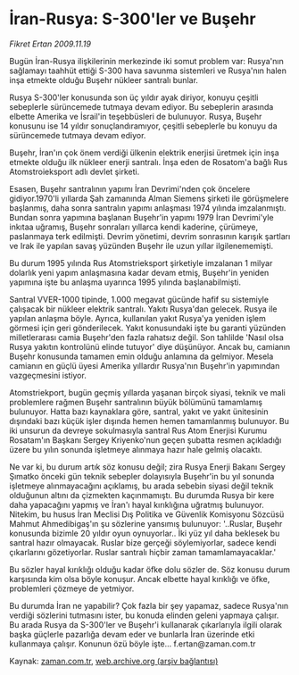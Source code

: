 # İran-Rusya: S-300'ler ve Buşehr

*Fikret Ertan 2009.11.19*

<tr><td class="metin" colspan="2" style="padding-top: 20px; padding-left: 5px; ">Bugün İran-Rusya ilişkilerinin merkezinde iki somut problem var: Rusya'nın sağlamayı taahhüt ettiği S-300 hava savunma sistemleri ve Rusya'nın halen inşa etmekte olduğu Buşehr nükleer santralı bunlar.</td></tr><tr><td class="metin" colspan="2" style="padding-top: 20px; padding-left: 5px; "><p> Rusya S-300'ler konusunda son üç yıldır ayak diriyor, konuyu çeşitli sebeplerle sürüncemede tutmaya devam ediyor. Bu sebeplerin arasında elbette Amerika ve İsrail'in teşebbüsleri de bulunuyor. Rusya, Buşehr konusunu ise 14 yıldır sonuçlandıramıyor, çeşitli sebeplerle bu konuyu da sürüncemede tutmaya devam ediyor.
<p> Buşehr, İran'ın çok önem verdiği ülkenin elektrik enerjisi üretmek için inşa etmekte olduğu ilk nükleer enerji santralı. İnşa eden de Rosatom'a bağlı Rus Atomstroieksport adlı devlet şirketi.
<p> Esasen, Buşehr santralının yapımı İran Devrimi'nden çok öncelere gidiyor.1970'li yıllarda Şah zamanında Alman Siemens şirketi ile görüşmelere başlanmış, daha sonra santralın yapımı anlaşması 1974 yılında imzalanmıştı. Bundan sonra yapımına başlanan Buşehr'in yapımı 1979 İran Devrimi'yle inkıtaa uğramış, Buşehr sonraları yıllarca kendi kaderine, çürümeye, paslanmaya terk edilmişti. Devrim yönetimi, devrim sonrasının karışık şartları ve Irak ile yapılan savaş yüzünden Buşehr ile uzun yıllar ilgilenememişti.
<p> Bu durum 1995 yılında Rus Atomstrieksport şirketiyle imzalanan 1 milyar dolarlık yeni yapım anlaşmasına kadar devam etmiş, Buşehr'in yeniden yapımına işte bu anlaşma uyarınca 1995 yılında başlanabilmişti.
<p> Santral VVER-1000 tipinde, 1.000 megavat gücünde hafif su sistemiyle çalışacak bir nükleer elektrik santralı. Yakıtı Rusya'dan gelecek. Rusya ile yapılan anlaşma böyle. Ayrıca, kullanılan yakıt Rusya'ya yeniden işlem görmesi için geri gönderilecek. Yakıt konusundaki işte bu garanti yüzünden milletlerarası camia Buşehr'den fazla rahatsız değil. Son tahlilde 'Nasıl olsa Rusya yakıtın kontrolünü elinde tutuyor' diye düşünüyor. Ancak bu, camianın Buşehr konusunda tamamen emin olduğu anlamına da gelmiyor. Mesela camianın en güçlü üyesi Amerika yıllardır Rusya'nın Buşehr'in yapımından vazgeçmesini istiyor. 
<p> Atomstriekport, bugün geçmiş yıllarda yaşanan birçok siyasi, teknik ve mali problemlere rağmen Buşehr santralının büyük bölümünü tamamlamış bulunuyor. Hatta bazı kaynaklara göre, santral, yakıt ve yakıt ünitesinin dışındaki bazı küçük işler dışında hemen hemen tamamlanmış bulunuyor. Bu iki unsurun da devreye sokulmasıyla santral Rus Atom Enerjisi Kurumu Rosatam'ın Başkanı Sergey Kriyenko'nun geçen şubatta resmen açıkladığı üzere bu yılın sonunda işletmeye alınmaya hazır hale gelmiş olacaktı.
<p> Ne var ki, bu durum artık söz konusu değil; zira Rusya Enerji Bakanı Sergey Şımatko önceki gün teknik sebepler dolayısıyla Buşehr'in bu yıl sonunda işletmeye alınmayacağını açıklamış, bu arada sebebin siyasi değil teknik olduğunun altını da çizmekten kaçınmamıştı. Bu durumda Rusya bir kere daha yapacağını yapmış ve İran'ı hayal kırıklığına uğratmış bulunuyor. Nitekim, bu husus İran Meclisi Dış Politika ve Güvenlik Komisyonu Sözcüsü Mahmut Ahmedibigaş'ın şu sözlerine yansımış bulunuyor: '..Ruslar, Buşehr konusunda bizimle 20 yıldır oyun oynuyorlar.. İki yüz yıl daha beklesek bu santral hazır olmayacak. Ruslar bize gerçeği söylemiyorlar, sadece kendi çıkarlarını gözetiyorlar. Ruslar santralı hiçbir zaman tamamlamayacaklar.'
<p> Bu sözler hayal kırıklığı olduğu kadar öfke dolu sözler de. Söz konusu durum karşısında kim olsa böyle konuşur. Ancak elbette hayal kırıklığı ve öfke, problemleri çözmeye de yetmiyor.
<p> Bu durumda İran ne yapabilir? Çok fazla bir şey yapamaz, sadece Rusya'nın verdiği sözlerini tutmasını ister, bu konuda elinden geleni yapmaya çalışır. Bu arada Rusya da S-300'ler ve Buşehr'i kullanarak çıkarlarıyla ilgili olarak başka güçlerle pazarlığa devam eder ve bunlarla İran üzerinde etki kullanmaya çalışır. Konunun özü böyle işte... f.ertan@zaman.com.tr<br/></p></p></p></p></p></p></p></p></p></td></tr>

Kaynak: [zaman.com.tr](http://zaman.com.tr/yazar.do?yazino=917552), [web.archive.org (arşiv bağlantısı)](http://web.archive.org/web/20091220061400/http://www.zaman.com.tr:80/yazar.do?yazino=917552)

